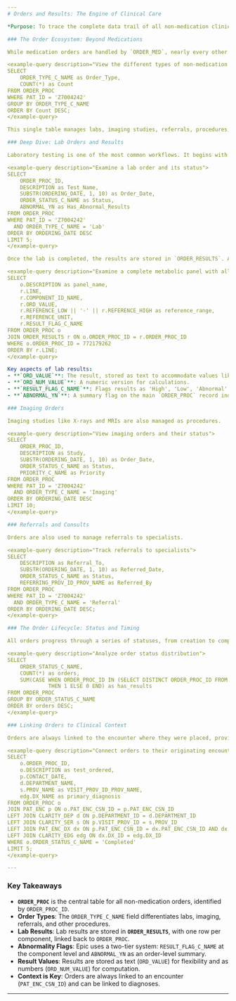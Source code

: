 ```yaml
---
# Orders and Results: The Engine of Clinical Care

*Purpose: To trace the complete data trail of all non-medication clinical orders—from provider request through fulfillment and results—covering labs, imaging, procedures, and referrals.*

### The Order Ecosystem: Beyond Medications

While medication orders are handled by `ORDER_MED`, nearly every other clinical action is initiated through the **`ORDER_PROC`** table. This powerful table orchestrates a vast range of clinical activities.

<example-query description="View the different types of non-medication orders">
SELECT 
    ORDER_TYPE_C_NAME as Order_Type,
    COUNT(*) as Count
FROM ORDER_PROC
WHERE PAT_ID = 'Z7004242'
GROUP BY ORDER_TYPE_C_NAME
ORDER BY Count DESC;
</example-query>

This single table manages labs, imaging studies, referrals, procedures, and more, each with its own specific workflow and data model.

### Deep Dive: Lab Orders and Results

Laboratory testing is one of the most common workflows. It begins with an order in `ORDER_PROC` and is fulfilled with results in `ORDER_RESULTS`.

<example-query description="Examine a lab order and its status">
SELECT 
    ORDER_PROC_ID,
    DESCRIPTION as Test_Name,
    SUBSTR(ORDERING_DATE, 1, 10) as Order_Date,
    ORDER_STATUS_C_NAME as Status,
    ABNORMAL_YN as Has_Abnormal_Results
FROM ORDER_PROC
WHERE PAT_ID = 'Z7004242'
  AND ORDER_TYPE_C_NAME = 'Lab'
ORDER BY ORDERING_DATE DESC
LIMIT 5;
</example-query>

Once the lab is completed, the results are stored in `ORDER_RESULTS`. A single lab order (like a metabolic panel) can generate many result components.

<example-query description="Examine a complete metabolic panel with all its result components">
SELECT 
    o.DESCRIPTION as panel_name,
    r.LINE,
    r.COMPONENT_ID_NAME,
    r.ORD_VALUE,
    r.REFERENCE_LOW || '-' || r.REFERENCE_HIGH as reference_range,
    r.REFERENCE_UNIT,
    r.RESULT_FLAG_C_NAME
FROM ORDER_PROC o
JOIN ORDER_RESULTS r ON o.ORDER_PROC_ID = r.ORDER_PROC_ID
WHERE o.ORDER_PROC_ID = 772179262
ORDER BY r.LINE;
</example-query>

Key aspects of lab results:
- **`ORD_VALUE`**: The result, stored as text to accommodate values like "Positive" or "Not Detected".
- **`ORD_NUM_VALUE`**: A numeric version for calculations.
- **`RESULT_FLAG_C_NAME`**: Flags results as 'High', 'Low', 'Abnormal', etc.
- **`ABNORMAL_YN`**: A summary flag on the main `ORDER_PROC` record indicating if *any* component was abnormal.

### Imaging Orders

Imaging studies like X-rays and MRIs are also managed as procedures.

<example-query description="View imaging orders and their status">
SELECT 
    ORDER_PROC_ID,
    DESCRIPTION as Study,
    SUBSTR(ORDERING_DATE, 1, 10) as Order_Date,
    ORDER_STATUS_C_NAME as Status,
    PRIORITY_C_NAME as Priority
FROM ORDER_PROC
WHERE PAT_ID = 'Z7004242'
  AND ORDER_TYPE_C_NAME = 'Imaging'
ORDER BY ORDERING_DATE DESC
LIMIT 10;
</example-query>

### Referrals and Consults

Orders are also used to manage referrals to specialists.

<example-query description="Track referrals to specialists">
SELECT 
    DESCRIPTION as Referral_To,
    SUBSTR(ORDERING_DATE, 1, 10) as Referred_Date,
    ORDER_STATUS_C_NAME as Status,
    REFERRING_PROV_ID_PROV_NAME as Referred_By
FROM ORDER_PROC
WHERE PAT_ID = 'Z7004242'
  AND ORDER_TYPE_C_NAME = 'Referral'
ORDER BY ORDERING_DATE DESC;
</example-query>

### The Order Lifecycle: Status and Timing

All orders progress through a series of statuses, from creation to completion.

<example-query description="Analyze order status distribution">
SELECT 
    ORDER_STATUS_C_NAME,
    COUNT(*) as orders,
    SUM(CASE WHEN ORDER_PROC_ID IN (SELECT DISTINCT ORDER_PROC_ID FROM ORDER_RESULTS) 
             THEN 1 ELSE 0 END) as has_results
FROM ORDER_PROC
GROUP BY ORDER_STATUS_C_NAME
ORDER BY orders DESC;
</example-query>

### Linking Orders to Clinical Context

Orders are always linked to the encounter where they were placed, providing critical context.

<example-query description="Connect orders to their originating encounter and diagnosis">
SELECT 
    o.ORDER_PROC_ID,
    o.DESCRIPTION as test_ordered,
    p.CONTACT_DATE,
    d.DEPARTMENT_NAME,
    s.PROV_NAME as VISIT_PROV_ID_PROV_NAME,
    edg.DX_NAME as primary_diagnosis
FROM ORDER_PROC o
JOIN PAT_ENC p ON o.PAT_ENC_CSN_ID = p.PAT_ENC_CSN_ID
LEFT JOIN CLARITY_DEP d ON p.DEPARTMENT_ID = d.DEPARTMENT_ID
LEFT JOIN CLARITY_SER s ON p.VISIT_PROV_ID = s.PROV_ID
LEFT JOIN PAT_ENC_DX dx ON p.PAT_ENC_CSN_ID = dx.PAT_ENC_CSN_ID AND dx.PRIMARY_DX_YN = 'Y'
LEFT JOIN CLARITY_EDG edg ON dx.DX_ID = edg.DX_ID
WHERE o.ORDER_STATUS_C_NAME = 'Completed'
LIMIT 5;
</example-query>

---
```


### Key Takeaways

- **`ORDER_PROC`** is the central table for all non-medication orders, identified by `ORDER_PROC_ID`.
- **Order Types**: The `ORDER_TYPE_C_NAME` field differentiates labs, imaging, referrals, and other procedures.
- **Lab Results**: Lab results are stored in **`ORDER_RESULTS`**, with one row per component, linked back to `ORDER_PROC`.
- **Abnormality Flags**: Epic uses a two-tier system: `RESULT_FLAG_C_NAME` at the component level and `ABNORMAL_YN` as an order-level summary.
- **Result Values**: Results are stored as text (`ORD_VALUE`) for flexibility and as numbers (`ORD_NUM_VALUE`) for computation.
- **Context is Key**: Orders are always linked to an encounter (`PAT_ENC_CSN_ID`) and can be linked to diagnoses.

---
